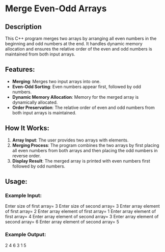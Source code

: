 # Merge Even-Odd Arrays

## Description
This C++ program merges two arrays by arranging all even numbers in the beginning and odd numbers at the end. It handles dynamic memory allocation and ensures the relative order of the even and odd numbers is maintained from both input arrays.

## Features:
- **Merging**: Merges two input arrays into one.
- **Even-Odd Sorting**: Even numbers appear first, followed by odd numbers.
- **Dynamic Memory Allocation**: Memory for the merged array is dynamically allocated.
- **Order Preservation**: The relative order of even and odd numbers from both input arrays is maintained.

## How It Works:
1. **Array Input**: The user provides two arrays with elements.
2. **Merging Process**: The program combines the two arrays by first placing all even numbers from both arrays and then placing the odd numbers in reverse order.
3. **Display Result**: The merged array is printed with even numbers first followed by odd numbers.

## Usage:

### **Example Input:**
Enter size of first array= 3 Enter size of second array= 3 Enter array element of first array= 2 Enter array element of first array= 1 Enter array element of first array= 4 Enter array element of second array= 3 Enter array element of second array= 6 Enter array element of second array= 5


### **Example Output:**
2 4 6 3 1 5